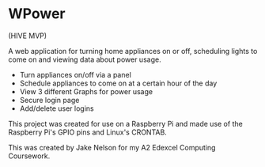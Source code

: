 # WPower

(HIVE MVP)

A web application for turning home appliances on or off, scheduling lights to come on and viewing data about power usage.

- Turn appliances on/off via a panel
- Schedule appliances to come on at a certain hour of the day
- View 3 different Graphs for power usage
- Secure login page
- Add/delete user logins

This project was created for use on a Raspberry Pi and made use of the Raspberry Pi's GPIO pins and Linux's CRONTAB.


This was created by Jake Nelson for my A2 Edexcel Computing Coursework.
